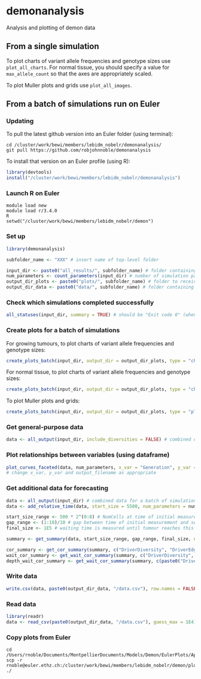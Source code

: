 demonanalysis
========

Analysis and plotting of demon data

## From a single simulation

To plot charts of variant allele frequencies and genotype sizes use `plot_all_charts`. For normal tissue, you should specify a value for `max_allele_count` so that the axes are appropriately scaled.

To plot Muller plots and grids use `plot_all_images`.

## From a batch of simulations run on Euler

### Updating

To pull the latest github version into an Euler folder (using terminal):

```
cd /cluster/work/bewi/members/lebidm_nobelr/demonanalysis/
git pull https://github.com/robjohnnoble/demonanalysis
```

To install that version on an Euler profile (using R):

``` r
library(devtools)
install("/cluster/work/bewi/members/lebidm_nobelr/demonanalysis")
```

### Launch R on Euler

```
module load new
module load r/3.4.0
R
setwd("/cluster/work/bewi/members/lebidm_nobelr/demon")
```

### Set up

``` r
library(demonanalysis)

subfolder_name <- "XXX" # insert name of top-level folder

input_dir <- paste0("all_results/", subfolder_name) # folder containing results of the batch
num_parameters <- count_parameters(input_dir) # number of simulation parameters (first columns in data)
output_dir_plots <- paste0("plots/", subfolder_name) # folder to receive image files
output_dir_data <- paste0("data/", subfolder_name) # folder containing data files
```

### Check which simulations completed successfully

``` r
all_statuses(input_dir, summary = TRUE) # should be "Exit code 0" (when finished) or "So far no status" (while running)
```

### Create plots for a batch of simulations

For growing tumours, to plot charts of variant allele frequencies and genotype sizes:

``` r
create_plots_batch(input_dir, output_dir = output_dir_plots, type = "chart")
```

For normal tissue, to plot charts of variant allele frequencies and genotype sizes:

``` r
create_plots_batch(input_dir, output_dir = output_dir_plots, type = "chart", max_genotype_size = 50, max_allele_count = 50)
```

To plot Muller plots and grids:

``` r
create_plots_batch(input_dir, output_dir = output_dir_plots, type = "plot")
```

### Get general-purpose data

``` r
data <- all_output(input_dir, include_diversities = FALSE) # combined data for a batch of simulations, excluding diversity columns
```

### Plot relationships between variables (using dataframe)

``` r
plot_curves_faceted(data, num_parameters, x_var = "Generation", y_var = "MeanBirthRate", output_filename = "curves", output_dir = output_dir_plots)
# change x_var, y_var and output_filename as appropriate
```

### Get additional data for forecasting

``` r
data <- all_output(input_dir) # combined data for a batch of simulations, including diversity columns
data <- add_relative_time(data, start_size = 5500, num_parameters = num_parameters) # add columns useful for plotting trajectories

start_size_range <- 500 * 2^(0:8) # NumCells at time of initial measurement for forecasting
gap_range <- (1:10)/10 # gap between time of initial measurement and second measurement
final_size <- 1E5 # waiting time is measured until tumour reaches this NumCells value

summary <- get_summary(data, start_size_range, gap_range, final_size, num_parameters = num_parameters) # summary data for each simulation, for each combination of gap and final_size

cor_summary <- get_cor_summary(summary, c("DriverDiversity", "DriverEdgeDiversity"), num_parameters = num_parameters, min_count = 5) # summary dataframe of correlations with "outcome", including all cells
wait_cor_summary <- get_wait_cor_summary(summary, c("DriverDiversity", "DriverEdgeDiversity"), num_parameters = num_parameters, min_count = 5) # summary dataframe of correlations with "waiting_time", including all cells
depth_wait_cor_summary <- get_wait_cor_summary(summary, c(paste0("DriverDiversityFrom1SamplesAtDepth", 0:10), paste0("DriverDiversityFrom4SamplesAtDepth", 0:10)), num_parameters, min_count = 5) # summary dataframe of correlations with "waiting_time" for different biopsy protocols
```

### Write data

``` r
write.csv(data, paste0(output_dir_data, "/data.csv"), row.names = FALSE)
```

### Read data

``` r
library(readr)
data <- read_csv(paste0(output_dir_data, "/data.csv"), guess_max = 1E4) # large value of guess_max improves guessing of column types
```

### Copy plots from Euler

```
cd /Users/rnoble/Documents/MontpellierDocuments/Models/Demon/EulerPlots/April_6th_batch1/Charts
scp -r rnoble@euler.ethz.ch:/cluster/work/bewi/members/lebidm_nobelr/demon/plots/April_6th_batch1/chart* ./
```



